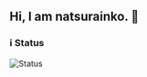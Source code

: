## Hi, I am natsurainko. 👋

### ℹ️ Status 
![Status](https://github-readme-stats.vercel.app/api?username=natsurainko&show_icons=true&include_all_commits=true&hide_border=true)

